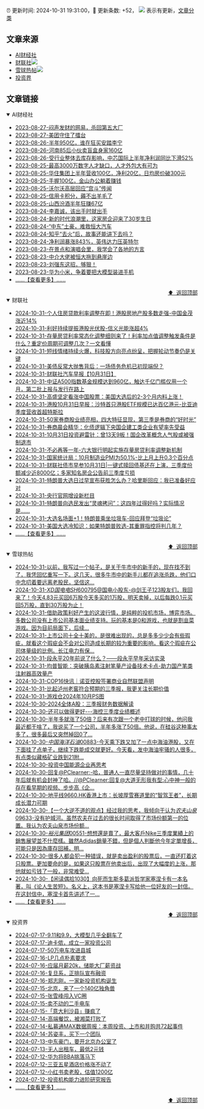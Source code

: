 ##

:alarm_clock: 更新时间: 2024-10-31 19:31:00，:rocket: 更新条数: +52， ![](/assets/dot.png) 表示有更新，[文章分类](/TAGS.md)

## 文章来源

- [AI财经社](#ai财经社)  
- [财联社](#财联社)![](/assets/dot.png)   
- [雪球热帖](#雪球热帖)![](/assets/dot.png)   
- [投资界](#投资界)  

## 文章链接

<details open>
<summary id="ai财经社">
 AI财经社
</summary>


- [2023-08-27-闷声发财的网易，杀回第五大厂](https://www.aicaijing.com.cn/article/18610)  
- [2023-08-27-美团守住了擂台](https://www.aicaijing.com.cn/article/18611)  
- [2023-08-26-半年950亿，谁在狂买安踏李宁](https://www.aicaijing.com.cn/article/18607)  
- [2023-08-26-河南85后小伙卖盲盒身家160亿](https://www.aicaijing.com.cn/article/18608)  
- [2023-08-26-受行业整体去库存影响，中芯国际上半年净利润同比下滑52%](https://www.aicaijing.com.cn/article/18609)  
- [2023-08-25-最高3000万数字人才缺口，人才外包大有可为](https://www.aicaijing.com.cn/article/18601)  
- [2023-08-25-华住集团上半年营收100亿，净利20亿，日均房价破300元](https://www.aicaijing.com.cn/article/18602)  
- [2023-08-25-手握100亿，金山办公躺着赚钱](https://www.aicaijing.com.cn/article/18603)  
- [2023-08-25-沃尔沃高层回应“宫斗”传闻](https://www.aicaijing.com.cn/article/18604)  
- [2023-08-25-信用卡积分，薅不出羊毛了](https://www.aicaijing.com.cn/article/18605)  
- [2023-08-25-山西汾酒半年狂赚67亿](https://www.aicaijing.com.cn/article/18606)  
- [2023-08-24-李嘉诚，该出手时就出手](https://www.aicaijing.com.cn/article/18596)  
- [2023-08-24-新的时代浪潮里，这家房企迎来了30岁生日](https://www.aicaijing.com.cn/article/18597)  
- [2023-08-24-“中东”土豪，难救恒大汽车](https://www.aicaijing.com.cn/article/18598)  
- [2023-08-24-知乎“去火”后，故事还能讲下去吗？](https://www.aicaijing.com.cn/article/18599)  
- [2023-08-24-净利润暴涨843%，英伟达力压英特尔](https://www.aicaijing.com.cn/article/18600)  
- [2023-08-23-在景点和演唱会里，我学会了各地的方言](https://www.aicaijing.com.cn/article/18591)  
- [2023-08-23-中介大佬被恒大拖到悬崖边](https://www.aicaijing.com.cn/article/18592)  
- [2023-08-23-刘强东这招，够狠！](https://www.aicaijing.com.cn/article/18593)  
- [2023-08-23-华为小米，争着要把大模型装进手机](https://www.aicaijing.com.cn/article/18594)  
- [......【查看更多】......](/details/AI财经社.md)

<div align="right"><a href="#文章来源">⬆ &nbsp;返回顶部</a></div>
</details>

<details open>
<summary id="财联社">
 财联社
</summary>


- [2024-10-31-个人住房贷款利率调整在即！港股房地产股多数走强-中国金茂涨近14%](https://www.cls.cn/detail/1843901)  
- [2024-10-31-利好持续提振港股光伏股-信义光能涨超4%](https://www.cls.cn/detail/1843839)  
- [2024-10-31-存量房贷利率常态化调整细则来了！利率加点值调整触发条件是什么？重定价周期可调整几次？一文看懂](https://www.cls.cn/detail/1843850)  
- [2024-10-31-短线情绪持续火爆，科技股方向亮点纷呈，把握轮动节奏仍是关键](https://www.cls.cn/detail/1843709)  
- [2024-10-31-美债反常大抛售背后：一场债务危机已初现端倪？](https://www.cls.cn/detail/1843689)  
- [2024-10-31-财联社汽车早报【10月31日】](https://www.cls.cn/detail/1843682)  
- [2024-10-31-中证A500指数基金规模达到960亿，触达千亿门槛仅用一个月，第二批上报与发行在路上](https://www.cls.cn/detail/1843661)  
- [2024-10-31-高盛坚定看涨中国股票：美国大选后的2-3个月内料上涨！](https://www.cls.cn/detail/1843650)  
- [2024-10-31-港股10月31日早报：沙特首只港股ETF规模已达百亿港元-比亚迪季度营收首超特斯拉](https://www.cls.cn/detail/1843637)  
- [2024-10-31-50家券商股业绩亮相，四大特征显现，第三季是券商的“好时光”](https://www.cls.cn/detail/1843683)  
- [2024-10-31-券商晨会精华：化债逻辑下央国企建工类企业有望率先受益](https://www.cls.cn/detail/1843655)  
- [2024-10-31-10月31日投资避雷针：曾13天9板！国企改革概念人气股或被强制退市](https://www.cls.cn/detail/1843652)  
- [2024-10-31-不必再等一年-六大银行明起实施存量房贷利率调整新机制](https://www.cls.cn/detail/1843718)  
- [2024-10-31-国家统计局：10月制造业PMI为50.1%-比上月上升0.3个百分点](https://www.cls.cn/detail/1843608)  
- [2024-10-31-财联社债市早参10月31日|一键式赎回债基还在上演，三季度份额减少近8000亿；多家知名房企公告前三季度亏损](https://www.cls.cn/detail/1843666)  
- [2024-10-31-特朗普大选日过早宣布获胜怎么办？哈里斯回应：我已准备好应对](https://www.cls.cn/detail/1843742)  
- [2024-10-31-央行官网增设新栏目](https://www.cls.cn/detail/1843843)  
- [2024-10-31-特朗普向选民发出“灵魂拷问”：这四年过得好吗？实际情况是......](https://www.cls.cn/detail/1843817)  
- [2024-10-31-大选名场面+1！特朗普乘坐垃圾车-回应拜登“垃圾论”](https://www.cls.cn/detail/1843871)  
- [2024-10-31-美国大选冷知识：如果特朗普败选-其重罪指控将判几年？](https://www.cls.cn/detail/1842433)  
- [......【查看更多】......](/details/财联社.md)

<div align="right"><a href="#文章来源">⬆ &nbsp;返回顶部</a></div>
</details>

<details open>
<summary id="雪球热帖">
 雪球热帖
</summary>


- [2024-10-31-以前，我写过一个帖子，是关于牛市中的新手的，现在找不到了，我凭回忆重写一下。这几天，很多牛市中的新手儿都在追涨杀跌，他们口中念叨着要远离老股民，坚信这...](https://xueqiu.com/3058599833/310523307)  
- [2024-10-31-$XD国电电SH600795$@国电小股东-@剑王子123股友们，我回来了！今天4.83元买回6万股今天多买的1万股，明天卖掉，以后每跌0.1元买回5万股，直到30万股为止！](https://xueqiu.com/3957585701/310519833)  
- [2024-10-31-借助政策利好产生的这波行情，是纯粹的投机市场，博弈市场。多数公司没有上市公司基本面业绩支持。玩的基本是0和游戏，也就是割韭菜游戏。因为目前局面下，后续...](https://xueqiu.com/9887656769/310487695)  
- [2024-10-31-上市公司十全十美的，是很难出现的，总是多多少少会有些瑕疵，就看这个瑕疵会不会对公司造成长期的较为重要的影响，看这个瑕疵在公司体量级的比例。长江电力有保...](https://xueqiu.com/5280764152/310409241)  
- [2024-10-31-段永平20年前说了什么？——段永平早年采访实录](https://xueqiu.com/8959246745/310411328)  
- [2024-10-31-均普智能：突破胰岛素注射笔量产设备技术卡点-助力国产笔类注射器高效量产](https://xueqiu.com/8638851859/310470783)  
- [2024-10-31-COP16快讯｜诺亚控股签署商业自然联盟声明](https://xueqiu.com/8527379370/310497664)  
- [2024-10-31-比起泸州老窖符合预期的三季报，我更关注长期价值](https://xueqiu.com/7318086163/310554998)  
- [2024-10-31-游戏仓2024年10月PS图](https://xueqiu.com/8790885129/310524161)  
- [2024-10-30-2024全体A股：三季报财务数据解读](https://xueqiu.com/7608175162/310376037)  
- [2024-10-30-还可以做得更好---海控三季度业绩概述](https://xueqiu.com/6254064333/310343593)  
- [2024-10-30-半年多就涨了50倍？后来有次跟一个老中打球的时候，他问我最近都干啥了，我说买了一个公司，半年多涨了50倍。他说，在硅谷这种事太多了，很多最后又突然掉回0了...](https://xueqiu.com/1247347556/310185807)  
- [2024-10-30-$中国海洋石油00883$-今天乘下跌又加了一点中海油港股，又在下面挂了点单子，继续下跌能成交就更好。今天看，发中海油牢骚的人很多，有点类似藏格矿业跌到21附...](https://xueqiu.com/2681290304/310247577)  
- [2024-10-30-投资中国能源企业再思考](https://xueqiu.com/9742512811/310238255)  
- [2024-10-30-回复@PClearner:-哈，普通人一直尽量坚持做对的事情，几十年后就有机会封神了哈。//@PClearner:回复@大道无形我有型:心中神一般的存在看早期的视频、步步高《企...](https://xueqiu.com/1247347556/310239704)  
- [2024-10-30-地平线9660.HK香港上市：长坡厚雪赛道里的“智驾王者”，长期成长潜力可期](https://xueqiu.com/1457365250/310231259)  
- [2024-10-30-【一个大逆不道的观点】经过我的思考，我倾向于认为$农夫山泉09633$-没有护城河。虽然农夫在过去的很长时间取得了市场份额第一的位置。我认为农夫山泉市场份额...](https://xueqiu.com/3393395193/310222175)  
- [2024-10-30-$裕元集团00551$-想想還是賣了，最大客戶Nike三季度業績上的銷售展望並不什麼樣。雖然Adidas銷量不錯，但是個人判斷他今年定單增長，可能只是因為庫存回補，明...](https://xueqiu.com/9650668145/310264176)  
- [2024-10-30-很多人都会犯一种错误，就是卖出盈利的股票后，一直还盯着这只股票。更加要命的是，如果这只股票在他卖出后，出现了大幅度的上涨，那他就如亏钱了一般，非常难受...](https://xueqiu.com/3058599833/310273587)  
- [2024-10-30-【闲读偶拾1030】向死而生斯多葛派哲学家塞涅卡有一本名著，叫《论人生苦短》。名义上，这本书是塞涅卡写给他一位好友的一封信。在这封信中，塞涅卡首先讲述了一...](https://xueqiu.com/1436349830/310288579)  
- [......【查看更多】......](/details/雪球热帖.md)

<div align="right"><a href="#文章来源">⬆ &nbsp;返回顶部</a></div>
</details>

<details open>
<summary id="投资界">
 投资界
</summary>


- [2024-07-17-9.11和9.9，大模型几乎全翻车了](https://posts.careerengine.us/p/6697778c44726b29bffa3a09)  
- [2024-07-17-迪卡侬，成立一家投资公司](https://posts.careerengine.us/p/6697778c44726b29bffa3a01)  
- [2024-07-17-50万电车攻进县城](https://posts.careerengine.us/p/6697779c831e1d29eea44253)  
- [2024-07-16-LP几点朴素要求](https://posts.careerengine.us/p/669636a8720ed522248054dc)  
- [2024-07-16-应届月薪20k，储能大厂薪资战](https://posts.careerengine.us/p/669636a8720ed522248054d4)  
- [2024-07-16-复旦系，正排队宣布融资](https://posts.careerengine.us/p/66963699cb38e136a496986c)  
- [2024-07-16-郑志刚，一家新投资机构诞生](https://posts.careerengine.us/p/66963699cb38e136a4969874)  
- [2024-07-15-北京，来了一个140亿独角兽](https://posts.careerengine.us/p/6694db59a0c3ac562b61f9af)  
- [2024-07-15-张雪峰闯入VC圈](https://posts.careerengine.us/p/6694db59a0c3ac562b61f9b7)  
- [2024-07-15-卖不动的二手电车](https://posts.careerengine.us/p/6694db6836b2f1565d9b541a)  
- [2024-07-15-「意大利沙县」赚疯了](https://posts.careerengine.us/p/6694db6836b2f1565d9b5422)  
- [2024-07-14-高端餐饮，被湘菜打败了](https://posts.careerengine.us/p/6693862333c6e710d0bf9dc4)  
- [2024-07-14-私募通MAX数据周报：本周投资、上市和并购共72起事件](https://posts.careerengine.us/p/6693862333c6e710d0bf9dcc)  
- [2024-07-14-苏姿丰，买下一个团队](https://posts.careerengine.us/p/6693861481427510b2b9c123)  
- [2024-07-13-中东豪门，要开北京办公室了](https://posts.careerengine.us/p/66922794a876f80d113b51fe)  
- [2024-07-13-无人出租车，最低2元钱](https://posts.careerengine.us/p/669227b82202ae0dfac5d713)  
- [2024-07-12-华为将BBA挑落马下](https://posts.careerengine.us/p/6690a6c68082df14ead7eaac)  
- [2024-07-12-三亚五星酒店价格涨不动了](https://posts.careerengine.us/p/6690a6c68082df14ead7eaa4)  
- [2024-07-12-小红书卖老股，估值1200亿](https://posts.careerengine.us/p/6690a6b756b00014bcc00e8f)  
- [2024-07-12-投资机构能力进阶研究报告](https://posts.careerengine.us/p/6690a6b756b00014bcc00e87)  
- [......【查看更多】......](/details/投资界.md)

<div align="right"><a href="#文章来源">⬆ &nbsp;返回顶部</a></div>
</details>
